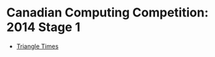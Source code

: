 # Canadian Computing Competition: 2014 Stage 1

* [Triangle Times](http://www.dmoj.ca/problem/ccc14j1)
